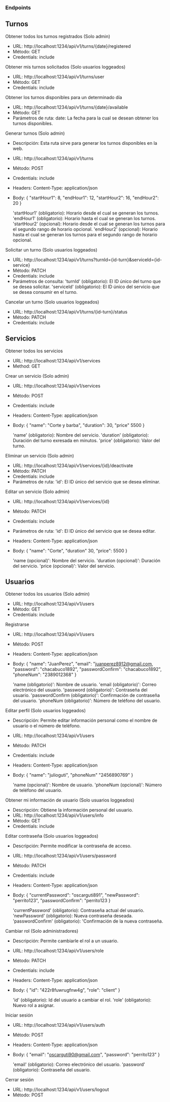 ### Endpoints

## Turnos

Obtener todos los turnos registrados (Solo admin)
- URL: http://localhost:1234/api/v1/turns/{date}/registered
- Método: GET
- Credentials: include

Obtener mis turnos solicitados (Solo usuarios loggeados)
- URL: http://localhost:1234/api/v1/turns/user
- Método: GET
- Credentials: include

Obtener los turnos disponibles para un determinado día
- URL: http://localhost:1234/api/v1/turns/{date}/available
- Método: GET
- Parámetros de ruta:
    date: La fecha para la cual se desean obtener los turnos disponibles.

Generar turnos (Solo admin)
- Descripción: Esta ruta sirve para generar los turnos disponibles en la web.
- URL: http://localhost:1234/api/v1/turns
- Método: POST
- Credentials: include
- Headers:
    Content-Type: application/json
- Body: 
    {
        "startHour1": 8,
        "endHour1": 12,
        "startHour2": 16,
        "endHour2": 20
    }
    
    'startHour1' (obligatorio): Horario desde el cual se generan los turnos.
    'endHour1' (obligatorio): Horario hasta el cual se generan los turnos.
    'startHour2' (opcional): Horario desde el cual se generan los turnos para el segundo rango de horario opcional.
    'endHour2' (opcional): Horario hasta el cual se generan los turnos para el segundo rango de horario opcional.

Solicitar un turno (Solo usuarios loggeados)
- URL: http://localhost:1234/api/v1/turns?turnId={id-turn}&serviceId={id-service}
- Método: PATCH
- Credentials: include
- Parámetros de consulta:
    'turnId' (obligatorio): El ID único del turno que se desea solicitar.
    'serviceId' (obligatorio): El ID único del servicio que se desea consumir en el turno.

Cancelar un turno (Solo usuarios loggeados)
- URL: http://localhost:1234/api/v1/turns/{id-turn}/status
- Método: PATCH
- Credentials: include

## Servicios

Obtener todos los servicios
- URL: http://localhost:1234/api/v1/services
- Method: GET

Crear un servicio (Solo admin)
- URL: http://localhost:1234/api/v1/services
- Método: POST
- Credentials: include
- Headers:
    Content-Type: application/json
- Body:
    {
        "name": "Corte y barba",
        "duration": 30,
        "price" 5500
    }

    'name' (obligatorio): Nombre del servicio.
    'duration' (obligatorio): Duración del turno exresada en minutos.
    'price' (obligatorio): Valor del turno.

Eliminar un servicio (Solo admin)
- URL: http://localhost:1234/api/v1/services/{id}/deactivate
- Método: PATCH
- Credentials: include
- Parámetros de ruta:
    'id': El ID único del servicio que se desea eliminar.

Editar un servicio (Solo admin)
- URL: http://localhost:1234/api/v1/services/{id}
- Método: PATCH
- Credentials: include
- Parámetros de ruta:
    'id': El ID único del servicio que se desea editar.
- Headers:
    Content-Type: application/json
- Body:
    {
        "name": "Corte",
        "duration" 30,
        "price": 5500
    }

    'name (opcional)': Nombre del servicio.
    'duration (opcional)': Duración del servicio.
    'price (opcional)': Valor del servicio.

## Usuarios

Obtener todos los usuarios (Solo admin)
- URL: http://localhost:1234/api/v1/users
- Método: GET
- Credentials: include

Registrarse
- URL: http://localhost:1234/api/v1/users
- Método: POST
- Headers:
    Content-Type: application/json
- Body:
    {
        "name": "JuanPerez",
        "email": "juanperez8912@gmail.com,
        "password": "chacabuco1892",
        "passwordConfirm": "chacabuco1892",
        "phoneNum": "2389012368"
    }

    'name (obligatorio)': Nombre de usuario.
    'email (obligatorio)': Correo electrónico del usuario.
    'password (obligatorio)': Contraseña del usuario.
    'passwordConfirm (obligatorio)': Confirmación de contraseña del usuario.
    'phoneNum (obligatorio)': Número de teléfono del usuario.

Editar perfil (Solo usuarios loggeados)
- Descripción: Permite editar información personal como el nombre de usuario o el número de teléfono.
- URL: http://localhost:1234/api/v1/users
- Método: PATCH
- Credentials: include
- Headers:
    Content-Type: application/json
- Body:
    {
        "name": "julioguti",
        "phoneNum" "2456890769"
    }

    'name (opcional)': Nombre de usuario.
    'phoneNum (opcional)': Número de teléfono del usuario.

Obtener mi información de usuario (Solo usuarios loggeados)
- Descripción: Obtiene la información personal del usuario.
- URL: http://localhost:1234/api/v1/users/info
- Método: GET
- Credentials: include

Editar contraseña (Solo usuarios loggeados)
- Descripción: Permite modificar la contraseña de acceso.
- URL: http://localhost:1234/api/v1/users/password
- Método: PATCH
- Credentials: include
- Headers:
    Content-Type: application/json
- Body:
    {
        "currentPassword": "oscarguti891",
        "newPassword": "perrito123",
        "passwordConfirm": "perrito123
    }

    'currentPassword' (obligatorio): Contraseña actual del usuario.
    'newPassword' (obligatorio): Nueva contraseña deseada.
    'passwordConfirm' (obligatorio): 'Confirmación de la nueva contraseña.

Cambiar rol (Solo administradores)
- Descripción: Permite cambiarle el rol a un usuario.
- URL: http://localhost:1234/api/v1/users/role
- Método: PATCH
- Credentials: include
- Headers:
    Content-Type: application/json
- Body:
    {
        "id": "422r8fuwrugfnw4g",
        "role": "client"
    }

    'id' (obligatorio): Id del usuario a cambiar el rol.
    'role' (obligatorio): Nuevo rol a asignar.

Iniciar sesión
- URL: http://localhost:1234/api/v1/users/auth
- Método: POST
- Headers:
    Content-Type: application/json
- Body:
    {
        "email": "oscarguti90@gmail.com",
        "password": "perrito123"
    }

    'email' (obligatorio): Correo electrónico del usuario.
    'password' (obligatorio): Contraseña del usuario.

Cerrar sesión
- URL: http://localhost:1234/api/v1/users/logout
- Método: POST